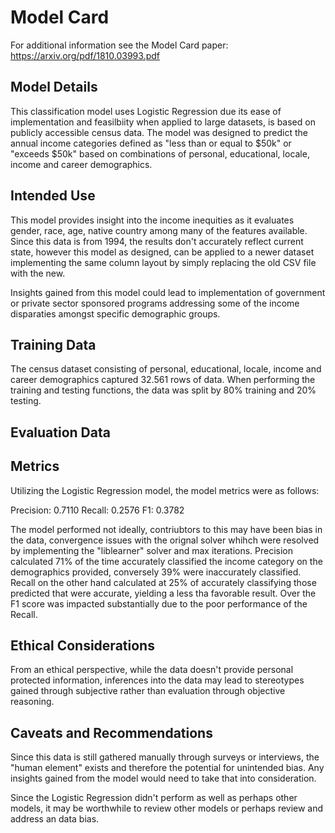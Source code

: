 # Model Card

For additional information see the Model Card paper: https://arxiv.org/pdf/1810.03993.pdf

## Model Details
This classification model uses Logistic Regression due its ease of implementation and feasilbiity when applied to large datasets, is based on publicly accessible census data. The model was designed to predict the annual income categories defined as "less than or equal to $50k" or "exceeds $50k" based on combinations of personal, educational, locale, income and career demographics.
## Intended Use
This model provides insight into the income inequities as it evaluates gender, race, age, native country among many of the features available. Since this data is from 1994, the results don't accurately reflect current state, however this model as designed, can be applied to a newer dataset implementing the same column layout by simply replacing the old CSV file with the new.

Insights gained from this model could lead to implementation of government or private sector sponsored programs addressing some of the income disparaties amongst specific demographic groups. 
## Training Data
The census dataset consisting of personal, educational, locale, income and career demographics captured 32.561 rows of data. When performing the training and testing functions, the data was split by 80% training and 20% testing.
## Evaluation Data

## Metrics
Utilizing the Logistic Regression model, the model metrics were as follows:

Precision: 0.7110
Recall: 0.2576
F1: 0.3782

The model performed not ideally, contriubtors to this may have been bias in the data, convergence issues with the orignal solver whihch were resolved by implementing the "liblearner" solver and max iterations. Precision calculated 71% of the time accurately classified the income category on the demographics provided, conversely 39% were inaccurately classified. Recall on the other hand calculated at 25% of accurately classifying those predicted that were accurate, yielding a less tha favorable result. Over the F1 score was impacted substantially due to the poor performance of the Recall.

## Ethical Considerations
From an ethical perspective, while the data doesn't provide personal protected information, inferences into the data may lead to stereotypes gained through subjective rather than evaluation through objective reasoning.

## Caveats and Recommendations
Since this data is still gathered manually through surveys or interviews, the "human element" exists and therefore the potential for unintended bias. Any insights gained from the model would need to take that into consideration.

Since the Logistic Regression didn't perform as well as perhaps other models, it may be worthwhile to review other models or perhaps review and address an data bias.